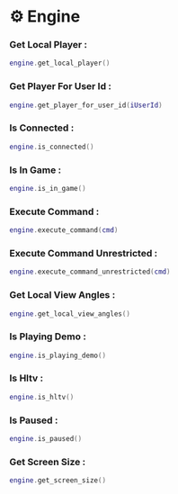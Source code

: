 # ⚙ Engine

### Get Local Player :

```lua
engine.get_local_player()
```

### Get Player For User Id :

```lua
engine.get_player_for_user_id(iUserId)
```

### Is Connected :

```lua
engine.is_connected()
```

### Is In Game :

```lua
engine.is_in_game()
```

### Execute Command :

```lua
engine.execute_command(cmd)
```

### Execute Command Unrestricted :

```lua
engine.execute_command_unrestricted(cmd)
```

### Get Local View Angles :

```lua
engine.get_local_view_angles()
```

### Is Playing Demo :

```lua
engine.is_playing_demo()
```

### Is Hltv :

```lua
engine.is_hltv()
```

### Is Paused :

```lua
engine.is_paused()
```

### Get Screen Size :

```lua
engine.get_screen_size()
```
